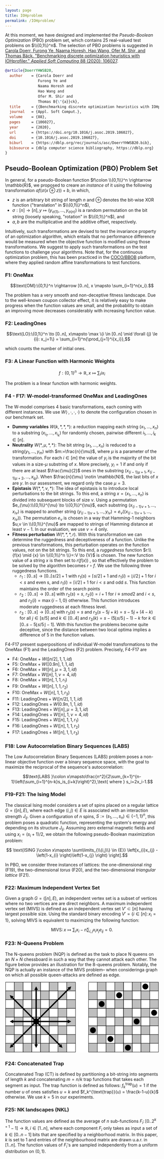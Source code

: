 ```yaml
---
layout: page
title: IOHproblem
permalink: /IOHproblem/
--- 
```


At this moment, we have designed and implemented the _Pseudo-Boolean Optimization_ (PBO) problem set, which contains 25 real-valued test problems on $\\{0,1\\}^n$. The selection of PBO problems is suggested in
[Carola Doerr, Furong Ye, Naama Horesh, Hao Wang, Ofer M. Shir, and Thomas Bäck. "Benchmarking discrete optimization heuristics with IOHprofiler." _Applied Soft Computing_ 88 (2020): 106027](https://doi.org/10.1016/j.asoc.2019.106027).

```bibtex
@article{DoerrYHWSB20,
  author    = {Carola Doerr and
               Furong Ye and
               Naama Horesh and
               Hao Wang and
               Ofer M. Shir and
               Thomas B{\"{a}}ck},
  title     = {{Benchmarking discrete optimization heuristics with IOHprofiler}},
  journal   = {Appl. Soft Comput.},
  volume    = {88},
  pages     = {106027},
  year      = {2020},
  url       = {https://doi.org/10.1016/j.asoc.2019.106027},
  doi       = {10.1016/j.asoc.2019.106027},
  biburl    = {https://dblp.org/rec/journals/asc/DoerrYHWSB20.bib},
  bibsource = {dblp computer science bibliography, https://dblp.org}
}
```

## Pseudo-Boolean Optimization (PBO) Problem Set

In general, for a pseudo-Boolean function $f\colon \\{0,1\\}^n \rightarrow \mathbb{R}$, we proposed to creare an _instance_ of it using the following transformation $af(\sigma(x \oplus z)) + b$, in which,

* $z$ is an arbitrary bit string of length $n$ and $\oplus$ denotes the bit-wise XOR function ("translation" in $\\{0,1\\}^n$),
* $\sigma:[n] \to [n], y \mapsto (y_{\sigma(1)},\ldots,y_{\sigma(n)})$ is a random permutation on the bit string (loosely speaking, "rotation" in $\\{0,1\\}^n$), and
* $a,b$ are the multiplicative and the additive offset, respectively.
  
Intuitively, such transformations are devised to test the invariance property of an optimization algorithm,
which entails that no performance difference would be measured when the objective function is modified using those
transformations. We suggest to apply such transformations on the test functions to challenge your algorithms.
Note that, for the continuous optimization problem, this has been practiced in the [COCO/BBOB](http://coco.lri.fr/COCOdoc/bbo_experiment.html) platform, where they applied random affine transformations to test functions.
<!-- Practically, for the PBO problem set, _instance 1_ in **IOHexperimenter** is the basic instance of each problem. For other instances the $\oplus$ and $\sigma$ transformations are separated. More precisely, instances 2-50 are obtained from instance 1 by a \"$\oplus z$\" rotation with a randomly chosen $z \in \{0,1\}^n$, and random fitness offsets $a\in [\frac{1}{5},5]$, $b \in [-1000,1000]$. For instances 51-100 there is no \"$\oplus z$\" rotation, but the strings are permuted by a randomly chosen $\sigma$ and the ranges for the random fitness offset are chosen as for instances 2-6. For each function and each dimension the values of $z$, $\sigma$, $a$, and $b$ are fixed per each instance, but different functions of the same dimensions may have different $z$ and $\sigma$ transformations. -->

<!-- Description of problems of PBO suite is below. To add new test problems or create new benchmark suite, please follow the [Section 4.4](/IOHexperimenter/extension/). -->

### F1: OneMax

$$\text{OM}:\{0,1\}^n \rightarrow [0..n], x \mapsto \sum_{i=1}^n{x_i}.$$

The problem has a very smooth and non-deceptive fitness landscape. Due to the well-known coupon collector effect, it is relatively easy to make progress when the function values are small, and the probability to obtain an improving move decreases considerably with increasing function value.

### F2: LeadingOnes

$$\text{LO}:\{0,1\}^n \to [0..n], x\mapsto \max \{i \in [0..n] \mid \forall {j} \le {i}: x_j=1\} = \sum_{i=1}^n{\prod_{j=1}^i{x_i}},$$

which counts the number of initial ones.

### F3: A Linear Function with Harmonic Weights

$$f:\{0,1\}^n \to \mathbb{R}, x \mapsto \sum_{i} i x_i$$

The problem is a linear function with harmonic weights.

### F4 - F17: W-model-transformed OneMax and LeadingOnes

The W-model comprises 4 basic transformations, each coming with different instances. We use $W(\cdot,\cdot,\cdot,\cdot)$ to denote the configuration chosen in our benchmark set.

* **Dummy variables** $W(k,\ast,\ast,\ast)$: a reduction mapping each string $(x_1, \ldots, x_n)$ to a substring $(x_{i_1}, \ldots, x_{i_k})$ for randomly chosen, pairwise different $i_1,\ldots, i_k \in [n]$.
* **Neutrality** $W(\ast,\mu,\ast,\ast)$: The bit string $(x_1,\ldots,x_n)$ is reduced to a string$(y_1,\ldots,y_m)$ with $m:=\frac{n}{\mu}$, where $\mu$ is a parameter of the transformation. For each $i \in [m]$ the value of $y_i$ is the majority of the bit values in a size-$\mu$ substring of $x$. More precisely, $y_i=1$ if and only if there are at least $\frac{\mu}{2}$ ones in the substring $(x_{(i-1)\mu+1},x_{(i-1)\mu+2},\ldots,x_{i\mu})$. When $\frac{n}{\mu} \notin \mathbb{N}$, the last bits of $x$ are $y$. In our assessment, we regard only the case $\mu=3$.
* **Epistasis** $W(\ast,\ast,\nu,\ast)$: The idea of epistasis is to introduce local perturbations to the bit strings. To this end, a string $x=(x_1,\ldots,x_n)$ is divided into subsequent blocks of size $\nu$. Using a permutation $e_{\nu}:\\{0,1\\}^{\nu} \to \\{0,1\\}^{\nu}$, each substring $(x_{(i-1)\nu+1},\ldots,x_{i\nu})$ is mapped to another string $(y_{(i-1)\nu+1},\ldots,y_{i\nu})=e_{\nu}((x_{(i-1)\nu+1},\ldots,x_{i\nu}))$. The permutation $e_{\nu}$ is chosen in a way that Hamming-1 neighbors $u,v \in \\{0,1\\}^{\nu}$ are mapped to strings of Hamming distance at least $\nu-1$. In our evaluation, we use $\nu=4$ only.
* **Fitness perturbation** $W(\ast,\ast,\ast,r)$. With this transformation we can determine the ruggedness and deceptiveness of a function. Unlike the previous transformations, this perturbation operates on the function values, not on the bit strings. To this end, a *ruggedness* function $r:\\{f(x) \mid {x} \in \\{0,1\\}^n \\}=:V \to {V}$ is chosen. The new function value of a string $x$ is then set to $r(f(x))$ , so that effectively the problem to be solved by the algorithm becomes $r \circ f$. We use the following three ruggedness functions.
  * $r_1:[0..s] \to [0..\lceil{s/2}\rceil+1$ with $r_1(s)= \lceil {s/2} \rceil +1$ and $r_1(i)=\lfloor {i/2} \rfloor+1$ for $i<s$ and even s, and $r_1(i)=\lceil {i/2} \rceil+1$ for $i<s$ and odd $s$. This function maintains the order of the search points
  * $r_2:[0..s] \to [0..s]$ with $r_2(s)=s$, $r_2(i)=i+1$ for $i \equiv {s  { mod }  2}$ and $i<s$, and $r_2(i)=\max\{i-1,0\}$ otherwise. This function introduces moderate ruggedness at each fitness level.
  * $r_3:[0..s] \to [0..s]$ with $r_3(s)=s$ and $r_3(s-5j+k)=s-5j+(4-k)$ for all $j \in {[s/5]}$ and $k {\in} [0..4]$ and $r_3(k)=s - (5\lfloor {s/5} \rfloor - 1 )- k$ for $k \in [0..s - 5\lfloor {s/5} \rfloor -1]$. With this function the problems become quite deceptive, since the distance between two local optima implies a difference of $5$ in the function values.

F4-F17 present superpositions of individual W-model transformations to the OneMax (F1) and the LeadingOnes (F2) problem. Precisely, F4-F17 are

* F4: $\text{OneMax} + W([n/2],1,1,id)$
* F5: $\text{OneMax} + W([0.9n],1,1,id)$
* F6: $\text{OneMax} + W([n],\mu=3,1,id)$
* F7: $\text{OneMax} + W([n],1,\nu=4,id)$
* F8: $\text{OneMax} + W([n],1,1,r_1)$
* F9: $\text{OneMax} + W([n],1,1,r_2)$
* F10: $\text{OneMax} + W([n],1,1,r_3)$
* F11: $\text{LeadingOnes} + W([n/2],1,1,id)$
* F12: $\text{LeadingOnes} + W(0.9n,1,1,id)$
* F13: $\text{LeadingOnes} + W([n],\mu=3,1,id)$
* F14: $\text{LeadingOnes} + W([n],1,\nu=4,id)$
* F15: $\text{LeadingOnes} + W([n],1,1,r_1)$
* F16: $\text{LeadingOnes} + W([n],1,1,r_2)$
* F17: $\text{LeadingOnes} + W([n],1,1,r_3)$

### F18: Low Autocorrelation Binary Sequences (LABS)

The Low Autocorrelation Binary Sequences (LABS) problem poses a non-linear objective function over a binary sequence space, with the goal to maximize the reciprocal of the sequence's autocorrelation:

$$\text{LABS }\colon x\mapsto\frac{n^2}{2\sum_{k=1}^{n-1}\left(\sum_{i=1}^{n-k}s_is_{i+k}\right)^2},\text{ where } s_i=2x_i-1.$$

### F19-F21: The Ising Model

The classical Ising model considers a set of spins placed on a regular lattice $G=([n],E)$, where each edge $(i,j) \in {E}$ is associated with an interaction strength $J_{ij}$. Given a configuration of $n$ spins, $S:=\left(s_1,\ldots,s_n\right)\in\{-1,1\}^n$, this problem poses a quadratic function, representing the system's energy and depending on its structure $J_{ij}$. Assuming zero external magnetic fields and using $x_i = (s_i + 1)/2$, we obtain the following pseudo-Boolean maximization problem:

$$ \text{ISING }\colon x\mapsto \sum\limits_{\\{i,j\\} \in {E}} \left[x_{i}x_{j} - \left(1-x_{i} \right)\left(1-x_{j} \right) \right].$$

In PBO, we consider three instances of lattices: the one-dimensional _ring_ (F19), the two-dimensional _torus_ (F20), and the two-dimensional _triangular lattice_ (F21).

### F22: Maximum Independent Vertex Set

Given a graph $G=([n],E)$, an independent vertex set is a subset of vertices where no two vertices are  are direct neighbors. A maximum independent vertex set (MIVS) is defined as an independent vertex set $V' \subset [n]$ having largest possible size. Using the standard binary encoding $V' =\{i \in[n] \colon x_i = 1\}$, solving MIVS is equivalent to maximizing the following function:

$$\text{MIVS}\colon x\mapsto \sum_i x_i - n\sum_{i,j} x_i x_j e_{ij} = 0.$$

### F23: N-Queens Problem

The N-queens problem (NQP) is defined as the task to place N queens on an ${N}\times{N}$ chessboard in such a way that they cannot attack each other. The figure below provides an illustration for the 8-queens problem. Notably, the NQP is actually an instance  of the  MIVS  problem– when consideringa graph on which all possible queen-attacks are defined as edge.

<center><img src="/assets/fig/8QP.png"/></center>

### F24: Concatenated Trap

Concatenated Trap (CT) is defined by partitioning a bit-string into segments of length $k$ and concatenating $m=n/k$ trap functions that takes each segment as input. The trap function is defined as follows: $f_k^{\text{trap}}(u) = 1$ if the number $u$ of ones satisfies $u = k$ and $f_k^{\text{trap}}(u) = \frac{k-1-u}{k}$ otherwise. We use $k=5$ in our experiments.

### F25: NK landscapes (NKL)

The function values are defined as the average of $n$ sub-functions $F_i \colon [0..2^{k+1}-1] \rightarrow \mathbb{R}, i \in [1..n]$, where each component $F_i$ only takes as input a set of $k \in [0..n-1]$ bits that are specified by a neighborhood matrix. In this paper, $k$ is set to $1$ and entries of the neighbourhood matrix are drawn u.a.r. in $[1..n]$. The function values of $F_i$'s are sampled independently from a uniform distribution on $(0, 1)$.
